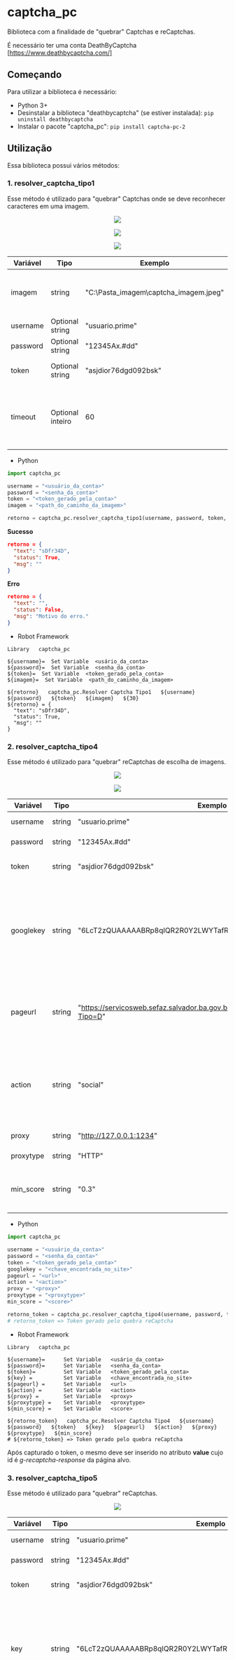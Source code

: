 # captcha_pc

Biblioteca com a finalidade de "quebrar" Captchas e reCaptchas.

É necessário ter uma conta DeathByCaptcha [https://www.deathbycaptcha.com/]

## Começando

Para utilizar a biblioteca é necessário:

- Python 3+
- Desinstalar a biblioteca "deathbycaptcha" (se estiver instalada): `pip uninstall deathbycaptcha`
- Instalar o pacote "captcha_pc": `pip install captcha-pc-2`

## Utilização

Essa biblioteca possui vários métodos:

### 1. **resolver_captcha_tipo1**

Esse método é utilizado para "quebrar" Captchas onde se deve reconhecer caracteres em uma imagem.

<p align="center">
  <img src="imagens/115740paulista_captcha.jpeg" />
</p>
<p align="center">
  <img src="imagens/631544caxias_captcha.jpeg" />
</p>
<p align="center">
  <img src="imagens/959551sp_captcha.jpeg" />
</p>

| Variável | Tipo             | Exemplo                               | Descrição                                                                               |
| -------- | ---------------- | ------------------------------------- | --------------------------------------------------------------------------------------- |
| imagem   | string           | "C:\Pasta_imagem\captcha_imagem.jpeg" | Caminho absoluto da imagem contendo os caracteres.                                      |
| username | Optional string  | "usuario.prime"                       | Usuário da conta DeathByCaptcha.                                                        |
| password | Optional string  | "12345Ax.#dd"                         | Senha da conta DeathByCaptcha.                                                          |
| token    | Optional string  | "asjdior76dgd092bsk"                  | Token gerado pela conta DeathByCaptcha.                                                 |
| timeout  | Optional inteiro | 60                                    | Tempo máximo, em segundos, que a API utilizará para reconhecer os caracteres da imagem. |

- Python

```python
import captcha_pc

username = "<usuário_da_conta>"
password = "<senha_da_conta>"
token = "<token_gerado_pela_conta>"
imagem = "<path_do_caminho_da_imagem>"

retorno = captcha_pc.resolver_captcha_tipo1(username, password, token, imagem, 30)
```
**Sucesso**
```json
retorno = {
  "text": "sDfr34D",
  "status": True,
  "msg": ""
} 
```
**Erro**
```json
retorno = {
  "text": "",
  "status": False,
  "msg": "Motivo do erro."
} 
```


- Robot Framework

```Robot
Library   captcha_pc

${username}=  Set Variable  <usário_da_conta>
${password}=  Set Variable  <senha_da_conta>
${token}=  Set Variable  <token_gerado_pela_conta>
${imagem}=  Set Variable  <path_do_caminho_da_imagem>

${retorno}   captcha_pc.Resolver Captcha Tipo1   ${username}   ${password}   ${token}   ${imagem}   ${30}
${retorno} = {
  "text": "sDfr34D",
  "status": True,
  "msg": ""
} 
```

### 2. **resolver_captcha_tipo4**

Esse método é utilizado para "quebrar" reCaptchas de escolha de imagens.

<p align="center">
  <img src="imagens/recaptcha_imagem.PNG" />
</p>

<p align="center">
  <img src="imagens/ex_captcha4.jpg" />
</p>

| Variável | Tipo   | Exemplo                                                                              | Descrição                                                                                                                                 |
| -------- | ------ | ------------------------------------------------------------------------------------ | ----------------------------------------------------------------------------------------------------------------------------------------- |
| username | string | "usuario.prime"                                                                      | Usuário da conta DeathByCaptcha.                                                                                                          |
| password | string | "12345Ax.#dd"                                                                        | Senha da conta DeathByCaptcha.                                                                                                            |
| token    | string | "asjdior76dgd092bsk"                                                                 | Token gerado pela conta DeathByCaptcha.                                                                                                   |
| googlekey      | string | "6LcT2zQUAAAAABRp8qIQR2R0Y2LWYTafR0A8WFbr"                                           | Data-sitekey da página alvo. Pode ser encontrada como primeiro argumento da função (javascript) "grecaptcha" inspecionando a página alvo. |
| pageurl  | string | "https://servicosweb.sefaz.salvador.ba.gov.br/IPTU_TL/servicos_DamIptuTL.asp?Tipo=D" | Url da página. Se o captcha estiver dentro de um _**iframe**_, verificar se o mesmo possui uma url específica.                            |
| action   | string | "social"                                                                             | Pode ser encontrada como segundo argumento da função (javascript) "grecaptcha" inspecionando a página alvo.                               |
| proxy   | string | "http://127.0.0.1:1234"                                                                             | Proxy a ser utilizado.                               |
| proxytype   | string | "HTTP"                                                                             | Tipo de proxy a ser utilizado.                               |
| min_score   | string | "0.3"                                                                             | Pontuação utilizada para resolver o Captcha. "0.3" é a mais otimizada.                               |

- Python

```python
import captcha_pc

username = "<usuário_da_conta>"
password = "<senha_da_conta>"
token = "<token_gerado_pela_conta>"
googlekey = "<chave_encontrada_no_site>"
pageurl = "<url>"
action = "<action>"
proxy = "<proxy>"
proxytype = "<proxytype>"
min_score = "<score>"

retorno_token = captcha_pc.resolver_captcha_tipo4(username, password, token, key, pageurl, action, proxy, proxytipe, min_score)
# retorno_token => Token gerado pelo quebra reCaptcha
```

- Robot Framework

```Robot
Library   captcha_pc

${username}=      Set Variable   <usário_da_conta>
${password}=      Set Variable   <senha_da_conta>
${token}=         Set Variable   <token_gerado_pela_conta>
${key} =          Set Variable   <chave_encontrada_no_site>
${pageurl} =      Set Variable   <url>
${action} =       Set Variable   <action>
${proxy} =        Set Variable   <proxy>
${proxytype} =    Set Variable   <proxytype>
${min_score} =    Set Variable   <score>

${retorno_token}   captcha_pc.Resolver Captcha Tipo4   ${username}   ${password}   ${token}   ${key}   ${pageurl}   ${action}   ${proxy}   ${proxytype}   ${min_score}
# ${retorno_token} => Token gerado pelo quebra reCaptcha

```

Após capturado o token, o mesmo deve ser inserido no atributo **value** cujo id é _g-recaptcha-response_ da página alvo.

### 3. **resolver_captcha_tipo5**

Esse método é utilizado para "quebrar" reCaptchas.

<p align="center">
  <img src="imagens/recaptcha_imagem_2.PNG" />
</p>

| Variável | Tipo   | Exemplo                                                                              | Descrição                                                                                                                                 |
| -------- | ------ | ------------------------------------------------------------------------------------ | ----------------------------------------------------------------------------------------------------------------------------------------- |
| username | string | "usuario.prime"                                                                      | Usuário da conta DeathByCaptcha.                                                                                                          |
| password | string | "12345Ax.#dd"                                                                        | Senha da conta DeathByCaptcha.                                                                                                            |
| token    | string | "asjdior76dgd092bsk"                                                                 | Token gerado pela conta DeathByCaptcha.                                                                                                   |
| key      | string | "6LcT2zQUAAAAABRp8qIQR2R0Y2LWYTafR0A8WFbr"                                           | Data-sitekey da página alvo. Pode ser encontrada como primeiro argumento da função (javascript) "grecaptcha" inspecionando a página alvo. |
| pageurl  | string | "https://servicosweb.sefaz.salvador.ba.gov.br/IPTU_TL/servicos_DamIptuTL.asp?Tipo=D" | Url da página. Se o captcha estiver dentro de um _**iframe**_, verificar se o mesmo possui uma url específica.                            |
| action   | string | "social"                                                                             | Pode ser encontrada como segundo argumento da função (javascript) "grecaptcha" inspecionando a página alvo.                               |

- Python

```python
import captcha_pc

username = "<usuário_da_conta>"
password = "<senha_da_conta>"
token = "<token_gerado_pela_conta>"
key = "<chave_encontrada_no_site>"
pageurl = "<url>"
action = "<action>"

retorno_token = captcha_pc.resolver_captcha_tipo5(username, password, token, key, pageurl, action)
# retorno_token => Token gerado pelo quebra reCaptcha
```

- Robot Framework

```Robot
Library   captcha_pc

${username}=    Set Variable   <usuário_da_conta>
${password}=    Set Variable   <senha_da_conta>
${token}=       Set Variable   <token_gerado_pela_conta>
${imagem}=      Set Variable   <path_do_caminho_da_imagem>
${key} =        Set Variable   <chave_encontrada_no_site>
${pageurl} =    Set Variable   <url>
${action} =     Set Variable   <action>

${retorno_token}   captcha_pc.Resolver Captcha Tipo5   ${username}   ${password}   ${token}   ${key}   ${pageurl}   ${action}
# ${retorno_token} => Token gerado pelo quebra reCaptcha

```

Após capturado o token, o mesmo deve ser inserido no atributo **value** cujo id é _g-recaptcha-response_ da página alvo.

### CI/CD

Especificar TWINE_USERNAME, TWINE_PASSWORD, USERNAME e ACCESS_TOKEN

### 4. **resolver_captcha_tipo7**

Esse método é utilizado para "quebrar" hCaptchas.

<p align="center">
  <img src="imagens/hcaptcha.png" />
</p>

| Variável | Tipo   | Exemplo                                                                              | Descrição                                                                                                                                 |
| -------- | ------ | ------------------------------------------------------------------------------------ | ----------------------------------------------------------------------------------------------------------------------------------------- |
| sitekey | string | "56489210-0c02-58c0-00e5-1763b63dc9d4" | Sitekey da página alvo. Pode ser encontrado utilizando função javascript ou inspecionando a página alvo pela classe com valor _**h-captcha**_ e que contenha um campo com o nome de _**data-sitekey**_. |
| pageurl | string | "https://consopt.www8.receita.fazenda.gov.br/consultaoptantes" | Url da página. Se o captcha estiver dentro de um _**iframe**_, verificar se o mesmo possui uma url específica. |
| username | string | "usuario.prime" | Usuário da conta DeathByCaptcha. |
| password | string | "12345Ax.#dd" | Senha da conta DeathByCaptcha. |
| authtoken  | string | "as34232423SDfvcbdF453FsdfSDjdiork54gh45j776dgd092bsk" | Token gerado pela conta DeathByCaptcha. |
| proxy | string | "http://user:password@127.0.0.1:1234" | Proxy a ser utilizado. | 
| proxytype | string | "HTTP"	| Tipo de proxy a ser utilizado. |

- Python

```python
import captcha_pc

sitekey = "<chave_encontrada_no_site>"
pageurl = "<url_da_pagina>" 
username = "<usuário_da_conta>"
password = "<senha_da_conta>"
authtoken = "<token_gerado_pela_conta>"
proxy = "<proxy>"
proxytype = "<tipo_do_proxy>"

retorno_token = captcha_pc.resolver_captcha_tipo7(sitekey, pageurl, username, password, token, proxy, proxytype)
# retorno_token => Token gerado pela quebra do hCaptcha
```

- Robot Framework

```Robot
Library   captcha_pc

${sitekey} =     Set Variable     <chave_encontrada_no_site>
${pageurl} =     Set Variable     <url_da_pagina> 
${username} =    Set Variable     <usuário_da_conta>
${password} =    Set Variable     <senha_da_conta>
${authtoken} =   Set Variable     <token_gerado_pela_conta>
${proxy} =       Set Variable     <proxy>
${proxytype} =   Set Variable     <tipo_do_proxy>

${retorno_token}   captcha_pc.Resolver Captcha Tipo7   ${sitekey}   ${pageurl}   ${username}   ${password}   ${authtoken}   ${proxy}   ${proxytype}   
# ${retorno_token} => Token gerado pelo quebra reCaptcha
```

Após capturado o token do retorno, o mesmo deve ser inserido em um campo de textarea ou em um iframe.

**Campos:**

- iframe: no atributo **data-hcaptcha-response** deve ser inserido o valor do token. Ex.: **data-hcaptcha-response="**_<retorno_token>_**"**

- textarea: deve ser inserido dentro da tag.